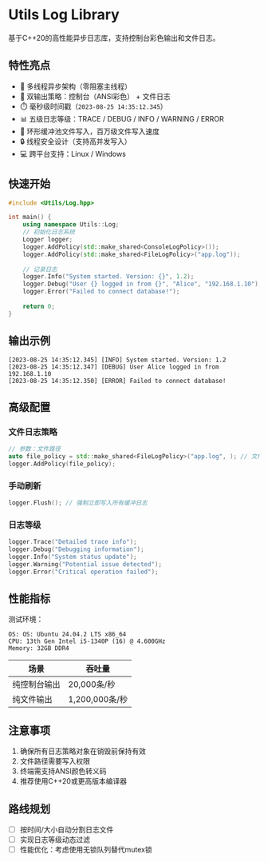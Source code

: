 # Utils Log Library

基于C++20的高性能异步日志库，支持控制台彩色输出和文件日志。

## 特性亮点
- 🚀 多线程异步架构（零阻塞主线程）
- 📂 双输出策略：控制台（ANSI彩色） + 文件日志
- ⏱️ 毫秒级时间戳（`2023-08-25 14:35:12.345`）
- 📊 五级日志等级：TRACE / DEBUG / INFO / WARNING / ERROR
- 🔄 环形缓冲池文件写入，百万级文件写入速度
- 🔒 线程安全设计（支持高并发写入）
- 💻 跨平台支持：Linux / Windows

## 快速开始

```c++
#include <Utils/Log.hpp>

int main() { 
    using namespace Utils::Log;
    // 初始化日志系统
    Logger logger;
    logger.AddPolicy(std::make_shared<ConsoleLogPolicy>());
    logger.AddPolicy(std::make_shared<FileLogPolicy>("app.log"));
    
    // 记录日志
    logger.Info("System started. Version: {}", 1.2);
    logger.Debug("User {} logged in from {}", "Alice", "192.168.1.10");
    logger.Error("Failed to connect database!");
    
    return 0;
}
```

## 输出示例

```
[2023-08-25 14:35:12.345] [INFO] System started. Version: 1.2 
[2023-08-25 14:35:12.347] [DEBUG] User Alice logged in from 192.168.1.10 
[2023-08-25 14:35:12.350] [ERROR] Failed to connect database!
```

## 高级配置

### 文件日志策略

```c++
// 参数：文件路径
auto file_policy = std::make_shared<FileLogPolicy>("app.log", ); // 文件路径
logger.AddPolicy(file_policy);
```

### 手动刷新

```c++
logger.Flush(); // 强制立即写入所有缓冲日志
```

### 日志等级

```c++
logger.Trace("Detailed trace info"); 
logger.Debug("Debugging information"); 
logger.Info("System status update"); 
logger.Warning("Potential issue detected"); 
logger.Error("Critical operation failed");
```

## 性能指标

测试环境：
```
OS: OS: Ubuntu 24.04.2 LTS x86_64
CPU: 13th Gen Intel i5-1340P (16) @ 4.600GHz
Memory: 32GB DDR4
```
| 场景 | 吞吐量          |
|------|--------------|
| 纯控制台输出 | 20,000条/秒    |
| 纯文件输出 | 1,200,000条/秒 |

## 注意事项
1. 确保所有日志策略对象在销毁前保持有效
2. 文件路径需要写入权限
3. 终端需支持ANSI颜色转义码
4. 推荐使用C++20或更高版本编译器

## 路线规划
- [ ] 按时间/大小自动分割日志文件
- [ ] 实现日志等级动态过滤
- [ ] 性能优化：考虑使用无锁队列替代mutex锁
